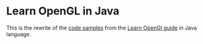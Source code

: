 # Learn OpenGL in Java

This is the rewrite of the [code samples](https://github.com/JoeyDeVries/LearnOpenGL) from the [Learn OpenGl guide](https://learnopengl.com/) in Java language.